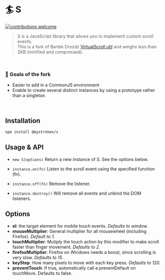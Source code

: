 # :surfer: S

[![contributions welcome](https://img.shields.io/badge/contributions-welcome-brightgreen.svg?style=flat)](https://github.com/mystroken/s/issues)

> S is a JavaScript library that allows you to implement custom scroll events.<br>This is a fork of Bartek Drozdz [VirtualScroll util](http://www.everyday3d.com/blog/index.php/2014/08/18/smooth-scrolling-with-virtualscroll/) and weighs less than 2KB (minified and compressed).

<br>

### :tada: Goals of the fork
- Easier to add in a CommonJS environment
- Enable to create several distinct instances by using a prototype rather than a singleton

<br>

## Installation

```bash
npm install @mystroken/s
```

## Usage & API

- `new S(options)`
Return a new instance of S. See the options below.

- `instance.on(fn)`
Listen to the scroll event using the specified function (fn).

- `instance.off(fn)`
Remove the listener.

- `instance.destroy()`
Will remove all events and unbind the DOM listeners.

## Options
- **el**: the target element for mobile touch events. *Defaults to window.*
- **mouseMultiplier**: General multiplier for all mousewheel (including Firefox). *Default to 1.*
- **touchMultiplier**: Mutiply the touch action by this modifier to make scroll faster than finger movement. *Defaults to 2.*
- **firefoxMultiplier**: Firefox on Windows needs a boost, since scrolling is very slow. *Defaults to 15.*
- **keyStep**: How many pixels to move with each key press. *Defaults to 120.*
- **preventTouch**: If true, automatically call e.preventDefault on touchMove. Defaults to false.
